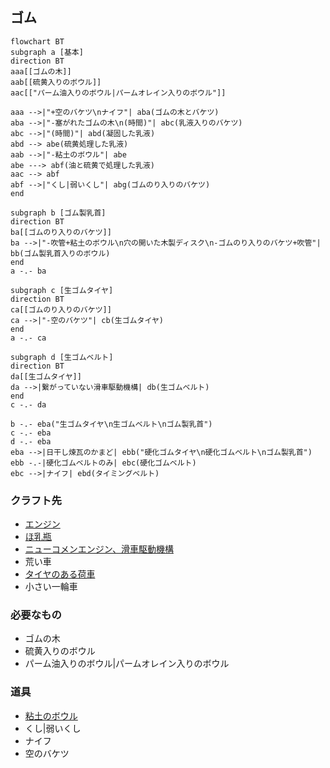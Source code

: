 ## ゴム
```mermaid
flowchart BT
subgraph a [基本]
direction BT
aaa[[ゴムの木]]
aab[[硫黄入りのボウル]]
aac[["パーム油入りのボウル|パームオレイン入りのボウル"]]

aaa -->|"+空のバケツ\nナイフ"| aba(ゴムの木とバケツ)
aba -->|"-塞がれたゴムの木\n(時間)"| abc(乳液入りのバケツ)
abc -->|"(時間)"| abd(凝固した乳液)
abd --> abe(硫黄処理した乳液)
aab -->|"-粘土のボウル"| abe
abe ---> abf(油と硫黄で処理した乳液)
aac --> abf
abf -->|"くし|弱いくし"| abg(ゴムのり入りのバケツ)
end

subgraph b [ゴム製乳首]
direction BT
ba[[ゴムのり入りのバケツ]]
ba -->|"-吹管+粘土のボウル\n穴の開いた木製ディスク\n-ゴムのり入りのバケツ+吹管"| bb(ゴム製乳首入りのボウル)
end
a -.- ba

subgraph c [生ゴムタイヤ]
direction BT
ca[[ゴムのり入りのバケツ]]
ca -->|"-空のバケツ"| cb(生ゴムタイヤ)
end
a -.- ca

subgraph d [生ゴムベルト]
direction BT
da[[生ゴムタイヤ]]
da -->|繋がっていない滑車駆動機構| db(生ゴムベルト)
end
c -.- da

b -.- eba("生ゴムタイヤ\n生ゴムベルト\nゴム製乳首")
c -.- eba
d -.- eba
eba -->|日干し煉瓦のかまど| ebb("硬化ゴムタイヤ\n硬化ゴムベルト\nゴム製乳首")
ebb -.-|硬化ゴムベルトのみ| ebc(硬化ゴムベルト)
ebc -->|ナイフ| ebd(タイミングベルト)
```
### クラフト先
* [エンジン](https://github.com/aya-0p/yah-craft-recipe/blob/main/Engine-craft.md)
* [ほ乳瓶](https://github.com/aya-0p/yah-craft-recipe/blob/main/Glass.md)
* [ニューコメンエンジン、滑車駆動機構](https://github.com/aya-0p/yah-craft-recipe/blob/main/Newcomen-tools.md)
* 荒い車
* [タイヤのある荷車](https://github.com/aya-0p/yah-craft-recipe/blob/main/2.23.0/Horse-drawn-cart.md)
* 小さい一輪車
### 必要なもの
* ゴムの木
* 硫黄入りのボウル
* パーム油入りのボウル|パームオレイン入りのボウル
### 道具
* [粘土のボウル](https://github.com/aya-0p/yah-craft-recipe/blob/main/Clay.md)
* くし|弱いくし
* ナイフ
* 空のバケツ
